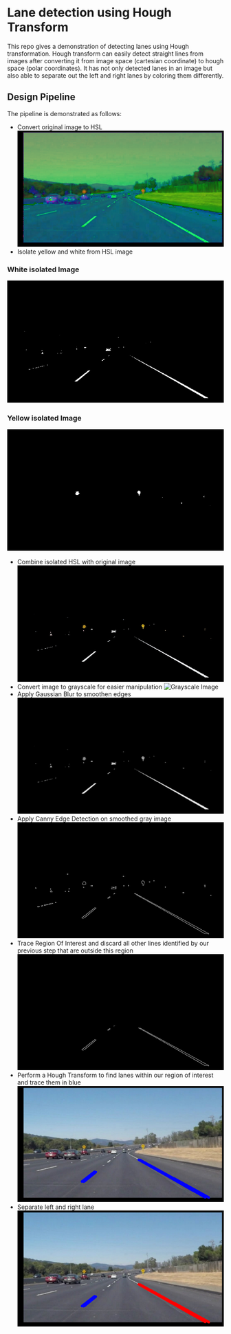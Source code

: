 # Lane detection using Hough Transform
This repo gives a demonstration of detecting lanes using Hough transformation. Hough transform can easily detect straight lines from images after converting it from image space (cartesian coordinate) to hough space (polar coordinates). It has not only detected lanes in an image but also able to separate out the left and right lanes by coloring them  differently.

## Design Pipeline
The pipeline is demonstrated as follows:
* Convert original image to HSL
![HSL Image](/Output/HSL/Lane_1_hsl_image.png?raw=true)
* Isolate yellow and white from HSL image
### White isolated Image
![White isolated Image](/Output/Isolate%20White%20Pixel/Lane_1_hsl_isolate_white.png?raw=true)
### Yellow isolated Image
![Yellow isolated Image](/Output/Isolate%20Yellow%20Pixel/Lane_1_hsl_isolate_yellow.png?raw=true)
* Combine isolated HSL with original image
![Yellow and White isolated Image](/Output/Isolate%20White%20and%20Yellow/Lane_1_hsl_combined_isolated_image.png?raw=true)
* Convert image to grayscale for easier manipulation
![Grayscale Image](https://drive.google.com/uc?export=view&id=1pO6A64XHcAbaOvhSNphCQ2vOqIqspHsc)
* Apply Gaussian Blur to smoothen edges
![Blurred Image](/Output/Denoised/Lane_1_blur_isolated_image.png?raw=true)
* Apply Canny Edge Detection on smoothed gray image
![Edge Detection](Output/Edge%20Detection%20using%20Canny%20Filter/Lane_1_canny_isolated_image.png?raw=true)
* Trace Region Of Interest and discard all other lines identified by our previous step that are outside this region
![ROI](Output/ROI/Lane_1_canny_ROI_image.png?raw=true)
* Perform a Hough Transform to find lanes within our region of interest and trace them in blue
![Lane Detection](Output/Detected%20Lanes/Lane_1_Hough_Lane_image.png?raw=true)
* Separate left and right lane
![Lane Separation](Output/Separated%20Lanes/Lane_1_Different_Lane_Colors.png?raw=true)

